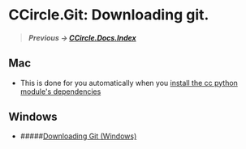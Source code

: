 # CCircle.Git: Downloading git.
> ##### Previous -> [CCircle.Docs.Index](../../../index.md)

## Mac
* This is done for you automatically when you
    [install the cc python module's dependencies](../../mac/cc_deps/cc_deps.md)
    
## Windows
* #####[Downloading Git (Windows)](download_git_windows/downloadGit.md)
